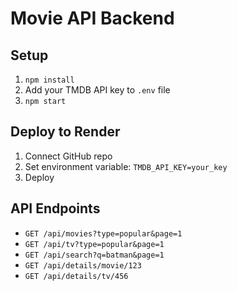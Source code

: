 # Movie API Backend

## Setup
1. `npm install`
2. Add your TMDB API key to `.env` file
3. `npm start`

## Deploy to Render
1. Connect GitHub repo
2. Set environment variable: `TMDB_API_KEY=your_key`
3. Deploy

## API Endpoints
- `GET /api/movies?type=popular&page=1`
- `GET /api/tv?type=popular&page=1` 
- `GET /api/search?q=batman&page=1`
- `GET /api/details/movie/123`
- `GET /api/details/tv/456`